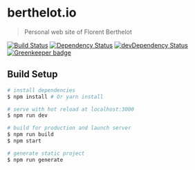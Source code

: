 # berthelot.io

> Personal web site of Florent Berthelot

[![Build Status](https://travis-ci.org/FBerthelot/my-slides.svg?branch=master)](https://travis-ci.org/FBerthelot/my-slides)
[![Dependency Status](https://david-dm.org/FBerthelot/tribu-web-prez.svg)](https://david-dm.org/FBerthelot/tribu-web-prez)
[![devDependency Status](https://david-dm.org/FBerthelot/tribu-web-prez/dev-status.svg)](https://david-dm.org/FBerthelot/tribu-web-prez#info=devDependencies)
[![Greenkeeper badge](https://badges.greenkeeper.io/FBerthelot/berthelot.io.svg)](https://greenkeeper.io/)

## Build Setup

```bash
# install dependencies
$ npm install # Or yarn install

# serve with hot reload at localhost:3000
$ npm run dev

# build for production and launch server
$ npm run build
$ npm start

# generate static project
$ npm run generate
```
